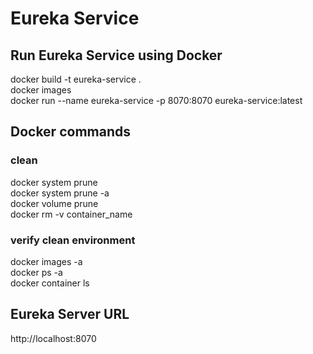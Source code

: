 # Eureka Service   

## Run Eureka Service using Docker
docker build -t eureka-service .   
docker images   
docker run --name eureka-service -p 8070:8070 eureka-service:latest

## Docker commands
### clean
docker system prune      
docker system prune -a   
docker volume prune     
docker rm -v container_name   
### verify clean environment
docker images -a   
docker ps -a   
docker container ls   

## Eureka Server URL
http://localhost:8070   
